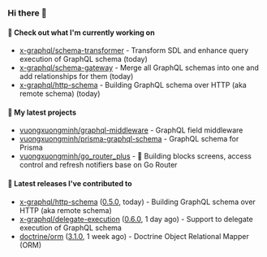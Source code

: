 ### Hi there 👋

#### 👷 Check out what I'm currently working on

- [x-graphql/schema-transformer](https://github.com/x-graphql/schema-transformer) - Transform SDL and enhance query execution of GraphQL schema (today)
- [x-graphql/schema-gateway](https://github.com/x-graphql/schema-gateway) - Merge all GraphQL schemas into one and add relationships for them (today)
- [x-graphql/http-schema](https://github.com/x-graphql/http-schema) - Building GraphQL schema over HTTP (aka remote schema) (today)

#### 🌱 My latest projects

- [vuongxuongminh/graphql-middleware](https://github.com/vuongxuongminh/graphql-middleware) - GraphQL field middleware
- [vuongxuongminh/prisma-graphql-schema](https://github.com/vuongxuongminh/prisma-graphql-schema) - GraphQL schema for Prisma
- [vuongxuongminh/go_router_plus](https://github.com/vuongxuongminh/go_router_plus) - :office: Building blocks screens, access control and refresh notifiers base on Go Router

#### 🔭 Latest releases I've contributed to

- [x-graphql/http-schema](https://github.com/x-graphql/http-schema) ([0.5.0](https://github.com/x-graphql/http-schema/releases/tag/0.5.0), today) - Building GraphQL schema over HTTP (aka remote schema)
- [x-graphql/delegate-execution](https://github.com/x-graphql/delegate-execution) ([0.6.0](https://github.com/x-graphql/delegate-execution/releases/tag/0.6.0), 1 day ago) - Support to delegate execution of GraphQL schema
- [doctrine/orm](https://github.com/doctrine/orm) ([3.1.0](https://github.com/doctrine/orm/releases/tag/3.1.0), 1 week ago) - Doctrine Object Relational Mapper (ORM)
